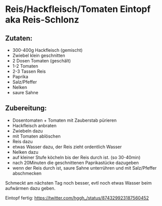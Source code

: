 Reis/Hackfleisch/Tomaten Eintopf aka Reis-Schlonz
===================================================


Zutaten:
-----------------
 * 300-400g Hackfleisch (gemischt)
 * Zwiebel klein geschnitten
 * 2 Dosen Tomaten (geschält)
 * 1-2 Tomaten
 * 2-3 Tassen Reis
 * Paprika
 * Salz/Pfeffer
 * Nelken
 * saure Sahne


 Zubereitung:
-------------

 - Dosentomaten + Tomaten mit Zauberstab pürieren
 - Hackfleisch anbraten
 - Zwiebeln dazu
 - mit Tomaten ablöschen
 - Reis dazu
 - etwas Wasser dazu, der Reis zieht ordentlich Wasser
 - Nelken dazu
 - auf kleiner Stufe köcheln bis der Reis durch ist. (so 30-40min)
 - nach 20Minuten die geschnittenen Paprikastücke dazugeben
 - wenn der Reis durch ist, saure Sahne unterrühren und mit Salz/Pfeffer abschmecken


Schmeckt am nächsten Tag noch besser, evtl noch etwas Wasser beim aufwärmen dazu geben.


Eintopf fertig:
https://twitter.com/hggh_/status/874329923187560452
